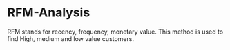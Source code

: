 # RFM-Analysis
RFM stands for recency, frequency, monetary value. This method is used to find High, medium and low value customers.
